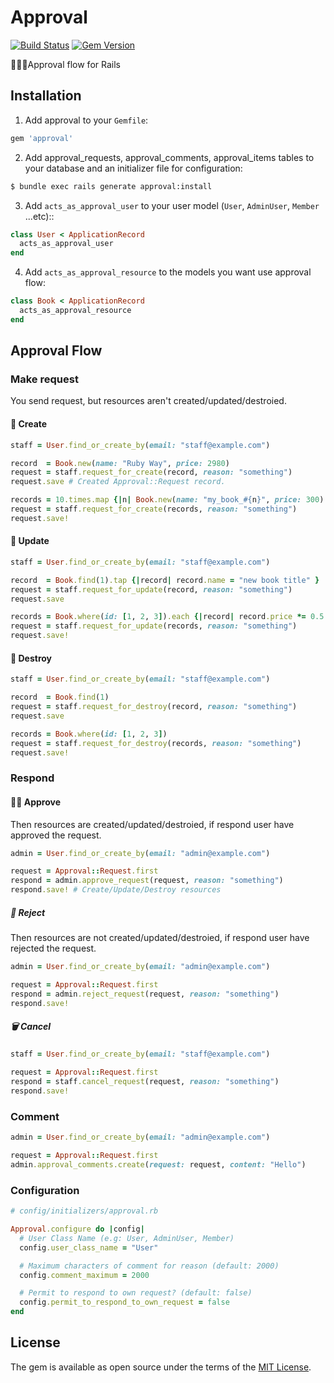# Approval

[![Build Status](https://travis-ci.org/yhirano55/approval.svg?branch=master)](https://travis-ci.org/yhirano55/approval)
[![Gem Version](https://badge.fury.io/rb/approval.svg)](https://badge.fury.io/rb/approval)

:ok_woman::no_good:Approval flow for Rails

## Installation

1. Add approval to your `Gemfile`:

  ```ruby
  gem 'approval'
  ```

2. Add approval_requests, approval_comments, approval_items tables to your database and an initializer file for configuration:

  ```bash
  $ bundle exec rails generate approval:install
  ```

3. Add `acts_as_approval_user` to your user model (`User`, `AdminUser`, `Member` ...etc)::

  ```ruby
  class User < ApplicationRecord
    acts_as_approval_user
  end
  ```

4. Add `acts_as_approval_resource` to the models you want use approval flow:

  ```ruby
  class Book < ApplicationRecord
    acts_as_approval_resource
  end
  ```

## Approval Flow

### Make request

You send request, but resources aren't created/updated/destroied.

#### :pray: Create

```ruby
staff = User.find_or_create_by(email: "staff@example.com")

record  = Book.new(name: "Ruby Way", price: 2980)
request = staff.request_for_create(record, reason: "something")
request.save # Created Approval::Request record.

records = 10.times.map {|n| Book.new(name: "my_book_#{n}", price: 300) }
request = staff.request_for_create(records, reason: "something")
request.save!
```

#### :pray: Update

```ruby
staff = User.find_or_create_by(email: "staff@example.com")

record  = Book.find(1).tap {|record| record.name = "new book title" }
request = staff.request_for_update(record, reason: "something")
request.save

records = Book.where(id: [1, 2, 3]).each {|record| record.price *= 0.5 }
request = staff.request_for_update(records, reason: "something")
request.save!
```

#### :pray: Destroy

```ruby
staff = User.find_or_create_by(email: "staff@example.com")

record  = Book.find(1)
request = staff.request_for_destroy(record, reason: "something")
request.save

records = Book.where(id: [1, 2, 3])
request = staff.request_for_destroy(records, reason: "something")
request.save!
```

### Respond

#### :ok_woman: Approve

Then resources are created/updated/destroied, if respond user have approved the request.

```ruby
admin = User.find_or_create_by(email: "admin@example.com")

request = Approval::Request.first
respond = admin.approve_request(request, reason: "something")
respond.save! # Create/Update/Destroy resources
```

##### :no_good: Reject

Then resources are not created/updated/destroied, if respond user have rejected the request.

```ruby
admin = User.find_or_create_by(email: "admin@example.com")

request = Approval::Request.first
respond = admin.reject_request(request, reason: "something")
respond.save!
```

##### :wastebasket: Cancel

```ruby
staff = User.find_or_create_by(email: "staff@example.com")

request = Approval::Request.first
respond = staff.cancel_request(request, reason: "something")
respond.save!
```

### Comment

```ruby
admin = User.find_or_create_by(email: "admin@example.com")

request = Approval::Request.first
admin.approval_comments.create(request: request, content: "Hello")
```

### Configuration

```ruby
# config/initializers/approval.rb

Approval.configure do |config|
  # User Class Name (e.g: User, AdminUser, Member)
  config.user_class_name = "User"

  # Maximum characters of comment for reason (default: 2000)
  config.comment_maximum = 2000

  # Permit to respond to own request? (default: false)
  config.permit_to_respond_to_own_request = false
end
```

## License

The gem is available as open source under the terms of the [MIT License](http://opensource.org/licenses/MIT).
